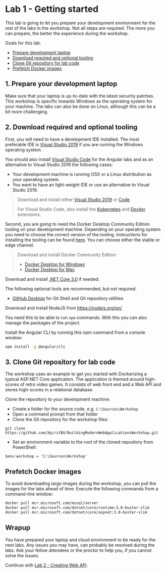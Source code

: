# Lab 1 - Getting started

This lab is going to let you prepare your development environment for the rest of the labs in the workshop. Not all steps are required. The more you can prepare, the better the experience during the workshop.

Goals for this lab: 
- [Prepare development laptop](#1)
- [Download required and optional tooling](#2)
- [Clone Git repository for lab code](#3)
- [Prefetch Docker images](#4)
 
## <a name="1"></a>1. Prepare your development laptop
Make sure that your laptop is up-to-date with the latest security patches. This workshop is specific towards Windows as the operating system for your machine. The labs can also be done on Linux, although this can be a bit more challenging.

## <a name="2"></a>2. Download required and optional tooling
First, you will need to have a development IDE installed. The most preferable IDE is [Visual Studio 2019](https://www.visualstudio.com/vs/) if you are running the Windows operating system.

You should also install [Visual Studio Code](https://code.visualstudio.com/) for the Angular labs and as an alternative to Visual Studio 2019 the following cases:
- Your development machine is running OSX or a Linux distribution as your operating system.
- You want to have an light-weight IDE or use an alternative to Visual Studio 2019.

> Download and install either [Visual Studio 2019](https://www.visualstudio.com/downloads/) or [Code](https://www.visualstudio.com/downloads/).
>
> For Visual Studio Code, also install the [Kubernetes](https://marketplace.visualstudio.com/items?itemName=ms-kubernetes-tools.vscode-kubernetes-tools) and [Docker](https://marketplace.visualstudio.com/items?itemName=PeterJausovec.vscode-docker) extensions.

Second, you are going to need the Docker Desktop Community Edition tooling on your development machine. Depending on your operating system you need to choose the correct version of the tooling. Instructions for installing the tooling can be found [here](https://docs.docker.com/install/). You can choose either the stable or edge channel.

> Download and install Docker Community Edition:
> - [Docker Desktop for Windows](https://docs.docker.com/docker-for-windows/install/)
> - [Docker Desktop for Mac](https://docs.docker.com/docker-for-mac/install/)

Download and install [.NET Core 3.0](https://dotnet.microsoft.com/download/dotnet-core/3.0) if needed.

The following optional tools are recommended, but not required.

- [GitHub Desktop](https://desktop.github.com/) for Git Shell and Git repository utilities

Download and install NodeJS from https://nodejs.org/en/

You need this to be able to run `npm` commands. With this you can also manage the packages of the project.

Install the Angular CLI by running this npm command from a console window:
```sh
npm install -g @angular/cli
```

## <a name="3"></a>3. Clone Git repository for lab code
The workshop uses an example to get you started with Dockerizing a typical ASP.NET Core application. 
The application is themed around high-scores of retro video games. It consists of web front end and a Web API and stores high-scores in a relational database.

Clone the repository to your development machine:
- Create a folder for the source code, e.g. `C:\Sources\Workshop`.
- Open a command prompt from that folder
- Clone the Git repository for the workshop files:

```
git clone https://github.com/XpiritBV/BuildingModernWebApplicationsWorkshop.git
```
- Set an environment variable to the root of the cloned repository from PowerShell:
```
$env:workshop = 'C:\Sources\Workshop'
```
## <a name=""></a> Prefetch Docker images
To avoid downloading large images during the workshop, you can pull the images for the labs ahead of time:
Execute the following commands from a command-line window:

```sh
docker pull mcr.microsoft.com/mssql/server
docker pull mcr.microsoft.com/dotnet/core/runtime:3.0-buster-slim
docker pull mcr.microsoft.com/dotnet/core/aspnet:3.0-buster-slim
```

## Wrapup
You have prepared your laptop and cloud environment to be ready for the next labs. Any issues you may have, can probably be resolved during the labs. Ask your fellow attendees or the proctor to help you, if you cannot solve the issues.

Continue with [Lab 2 - Creating Web API](Lab2-CreatingWebAPI.md).